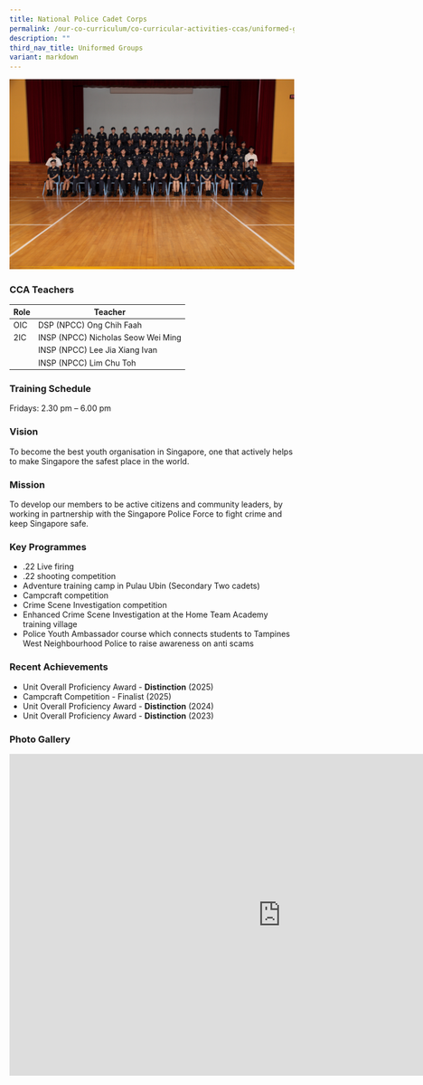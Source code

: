 ```yaml
---
title: National Police Cadet Corps
permalink: /our-co-curriculum/co-curricular-activities-ccas/uniformed-groups/national-police-cadet-corps/
description: ""
third_nav_title: Uniformed Groups
variant: markdown
---
```

![](/images/National_Police_Cadet_Corps.jpg)

### CCA Teachers

| Role | Teacher | 
| -------- | -------- | 
| OIC    | DSP (NPCC) Ong Chih Faah     | 
| 2IC     | INSP (NPCC) Nicholas Seow Wei Ming    |
|       | INSP (NPCC) Lee Jia Xiang Ivan   |
|       | INSP (NPCC) Lim Chu Toh
 

### Training Schedule
Fridays: 2.30 pm – 6.00 pm

### Vision
To become the best youth organisation in Singapore, one that actively helps to make Singapore the safest place in the world.

### Mission
To develop our members to be active citizens and community leaders, by working in partnership with the Singapore Police Force to fight crime and keep Singapore safe.

### Key Programmes
* .22 Live firing
* .22 shooting competition
* Adventure training camp in Pulau Ubin (Secondary Two cadets)
* Campcraft competition
* Crime Scene Investigation competition
* Enhanced Crime Scene Investigation at the Home Team Academy training village
* Police Youth Ambassador course which connects students to Tampines West Neighbourhood Police to raise awareness on anti scams

### Recent Achievements
*   Unit Overall Proficiency Award - **Distinction** (2025)
*   Campcraft Competition  - Finalist (2025)
*   Unit Overall Proficiency Award - **Distinction** (2024)
*   Unit Overall Proficiency Award - **Distinction** (2023)

### Photo Gallery

<iframe allowfullscreen="true" height="569" width="960" frameborder="0" src="https://docs.google.com/presentation/d/114E5La6sLkW6eg2JHMKzMGSBJjY2aiXYRlJTWCwx8Ug/embed?start=true&amp;loop=true&amp;delayms=3000"></iframe>